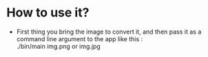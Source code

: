 # How to use it?
- First thing you bring the image to convert it, and then pass it as a command line argument to the app like this : <br/>
    ./bin/main img.png or img.jpg
